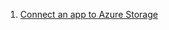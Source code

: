 1. [Connect an app to Azure Storage](https://docs.microsoft.com/en-us/learn/modules/connect-an-app-to-azure-storage/)

